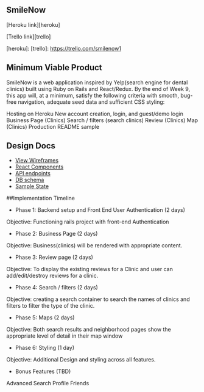 ## SmileNow

[Heroku link][heroku]

[Trello link][trello]

[heroku]:
[trello]: https://trello.com/smilenow1

## Minimum Viable Product

SmileNow is a web application inspired by Yelp(search engine for dental clinics) built using Ruby on Rails and React/Redux. By the end of Week 9, this app will, at a minimum, satisfy the following criteria with smooth, bug-free navigation, adequate seed data and sufficient CSS styling:

 Hosting on Heroku
 New account creation, login, and guest/demo login
 Business Page (Clinics)
 Search / filters (search clinics)
 Review (Clinics)
 Map (Clinics)
 Production README sample


 ## Design Docs
 * [View Wireframes][wireframes]
 * [React Components][components]
 * [API endpoints][api-endpoints]
 * [DB schema][schema]
 * [Sample State][sample-state]

 [wireframes]: docs/wireframes
 [components]: docs/component-hierarchy.md
 [sample-state]: docs/sample-state.md
 [api-endpoints]: docs/api-endpoints.md
 [schema]: docs/schema.md



##Implementation Timeline

* Phase 1: Backend setup and Front End User Authentication (2 days)

Objective: Functioning rails project with front-end Authentication

* Phase 2: Business Page (2 days)

Objective: Business(clinics) will be rendered with appropriate content.

* Phase 3: Review page (2 days)

Objective: To display the existing reviews for a Clinic and user can add/edit/destroy reviews for a clinic.

* Phase 4: Search / filters (2 days)

Objective: creating a search container to search the names of clinics and filters to filter the type of the clinic.


* Phase 5: Maps (2 days)

Objective: Both search results and neighborhood pages show the appropriate
level of detail in their map window


* Phase 6: Styling  (1 day)

Objective: Additional Design and styling across all features.

* Bonus Features (TBD)

 Advanced Search
 Profile
 Friends
